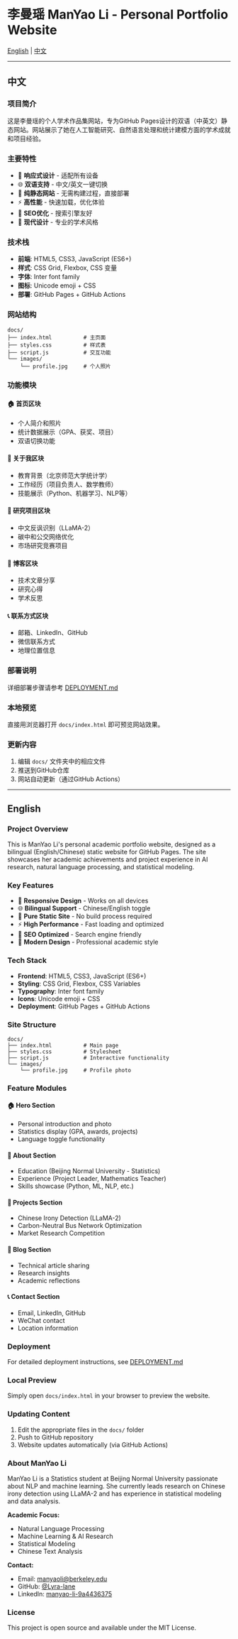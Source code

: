 # 李曼瑶 ManYao Li - Personal Portfolio Website

[English](#english) | [中文](#中文)

---

## 中文

### 项目简介
这是李曼瑶的个人学术作品集网站，专为GitHub Pages设计的双语（中英文）静态网站。网站展示了她在人工智能研究、自然语言处理和统计建模方面的学术成就和项目经验。

### 主要特性
- 📱 **响应式设计** - 适配所有设备
- 🌐 **双语支持** - 中文/英文一键切换
- 🚀 **纯静态网站** - 无需构建过程，直接部署
- ⚡ **高性能** - 快速加载，优化体验
- 🎯 **SEO优化** - 搜索引擎友好
- 🎨 **现代设计** - 专业的学术风格

### 技术栈
- **前端**: HTML5, CSS3, JavaScript (ES6+)
- **样式**: CSS Grid, Flexbox, CSS 变量
- **字体**: Inter font family
- **图标**: Unicode emoji + CSS
- **部署**: GitHub Pages + GitHub Actions

### 网站结构
```
docs/
├── index.html          # 主页面
├── styles.css          # 样式表  
├── script.js           # 交互功能
└── images/
    └── profile.jpg     # 个人照片
```

### 功能模块

#### 🏠 首页区块
- 个人简介和照片
- 统计数据展示（GPA、获奖、项目）
- 双语切换功能

#### 👤 关于我区块
- 教育背景（北京师范大学统计学）
- 工作经历（项目负责人、数学教师）
- 技能展示（Python、机器学习、NLP等）

#### 🔬 研究项目区块
- 中文反讽识别（LLaMA-2）
- 碳中和公交网络优化
- 市场研究竞赛项目

#### 📝 博客区块
- 技术文章分享
- 研究心得
- 学术反思

#### 📞 联系方式区块
- 邮箱、LinkedIn、GitHub
- 微信联系方式
- 地理位置信息

### 部署说明
详细部署步骤请参考 [DEPLOYMENT.md](DEPLOYMENT.md)

### 本地预览
直接用浏览器打开 `docs/index.html` 即可预览网站效果。

### 更新内容
1. 编辑 `docs/` 文件夹中的相应文件
2. 推送到GitHub仓库
3. 网站自动更新（通过GitHub Actions）

---

## English

### Project Overview
This is ManYao Li's personal academic portfolio website, designed as a bilingual (English/Chinese) static website for GitHub Pages. The site showcases her academic achievements and project experience in AI research, natural language processing, and statistical modeling.

### Key Features
- 📱 **Responsive Design** - Works on all devices
- 🌐 **Bilingual Support** - Chinese/English toggle
- 🚀 **Pure Static Site** - No build process required
- ⚡ **High Performance** - Fast loading and optimized
- 🎯 **SEO Optimized** - Search engine friendly
- 🎨 **Modern Design** - Professional academic style

### Tech Stack
- **Frontend**: HTML5, CSS3, JavaScript (ES6+)
- **Styling**: CSS Grid, Flexbox, CSS Variables
- **Typography**: Inter font family
- **Icons**: Unicode emoji + CSS
- **Deployment**: GitHub Pages + GitHub Actions

### Site Structure
```
docs/
├── index.html          # Main page
├── styles.css          # Stylesheet
├── script.js           # Interactive functionality
└── images/
    └── profile.jpg     # Profile photo
```

### Feature Modules

#### 🏠 Hero Section
- Personal introduction and photo
- Statistics display (GPA, awards, projects)
- Language toggle functionality

#### 👤 About Section
- Education (Beijing Normal University - Statistics)
- Experience (Project Leader, Mathematics Teacher)
- Skills showcase (Python, ML, NLP, etc.)

#### 🔬 Projects Section
- Chinese Irony Detection (LLaMA-2)
- Carbon-Neutral Bus Network Optimization
- Market Research Competition

#### 📝 Blog Section
- Technical article sharing
- Research insights
- Academic reflections

#### 📞 Contact Section
- Email, LinkedIn, GitHub
- WeChat contact
- Location information

### Deployment
For detailed deployment instructions, see [DEPLOYMENT.md](DEPLOYMENT.md)

### Local Preview
Simply open `docs/index.html` in your browser to preview the website.

### Updating Content
1. Edit the appropriate files in the `docs/` folder
2. Push to GitHub repository
3. Website updates automatically (via GitHub Actions)

### About ManYao Li
ManYao Li is a Statistics student at Beijing Normal University passionate about NLP and machine learning. She currently leads research on Chinese irony detection using LLaMA-2 and has experience in statistical modeling and data analysis.

**Academic Focus:**
- Natural Language Processing
- Machine Learning & AI Research  
- Statistical Modeling
- Chinese Text Analysis

**Contact:**
- Email: manyaoli@berkeley.edu
- GitHub: [@Lyra-lane](https://github.com/Lyra-lane)
- LinkedIn: [manyao-li-9a4436375](https://www.linkedin.com/in/manyao-li-9a4436375)

### License
This project is open source and available under the MIT License.